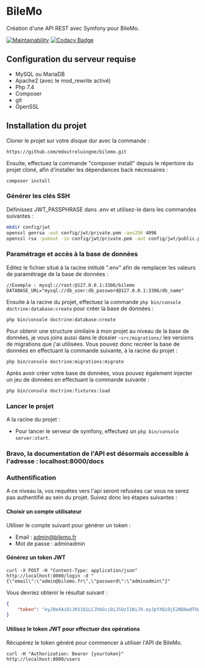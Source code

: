# BileMo

Création d'une API REST avec Symfony pour BileMo.

[![Maintainability](https://api.codeclimate.com/v1/badges/31b3cca094c7e3a353bf/maintainability)](https://codeclimate.com/github/mdoutreluingne/bilemo/maintainability)
[![Codacy Badge](https://app.codacy.com/project/badge/Grade/ce4f4e062f8a4ca6bc7babbabcd9ac1c)](https://www.codacy.com/gh/mdoutreluingne/bilemo/dashboard?utm_source=github.com&amp;utm_medium=referral&amp;utm_content=mdoutreluingne/bilemo&amp;utm_campaign=Badge_Grade)

## Configuration du serveur requise

*   MySQL ou MariaDB
*   Apache2 (avec le mod_rewrite activé)
*   Php 7.4
*   Composer
*   git
*   OpenSSL

## Installation du projet

Cloner le projet sur votre disque dur avec la commande :
```text
https://github.com/mdoutreluingne/bilemo.git
```

Ensuite, effectuez la commande "composer install" depuis le répertoire du projet cloné, afin d'installer les dépendances back nécessaires :
```text
composer install
```

### Générer les clés SSH

Définissez JWT_PASSPHRASE dans .env et utilisez-le dans les commandes suivantes :

```bash
mkdir config/jwt
openssl genrsa -out config/jwt/private.pem -aes256 4096
openssl rsa -pubout -in config/jwt/private.pem -out config/jwt/public.pem
```

### Paramétrage et accès à la base de données

Editez le fichier situé à la racine intitulé ".env" afin de remplacer les valeurs de paramétrage de la base de données :

````text
//Exemple : mysql://root:@127.0.0.1:3306/bilemo
DATABASE_URL="mysql://db_user:db_password@127.0.0.1:3306/db_name"
````

Ensuite à la racine du projet, effectuez la commande `php bin/console doctrine:database:create` pour créer la base de données :

````text
php bin/console doctrine:database:create
````

Pour obtenir une structure similaire à mon projet au niveau de la base de données, je vous joins aussi dans le dossier `~src/migrations/` les versions de migrations que j'ai utilisées. Vous pouvez donc recréer la base de données en effectuant la commande suivante, à la racine du projet :

```text
php bin/console doctrine:migrations:migrate
```

Après avoir créer votre base de données, vous pouvez également injecter un jeu de données en effectuant la commande suivante :

```text
php bin/console doctrine:fixtures:load
```

### Lancer le projet

A la racine du projet :

*   Pour lancer le serveur de symfony, effectuez un `php bin/console server:start`.

### Bravo, la documentation de l'API est désormais accessible à l'adresse : localhost:8000/docs

### Authentification

A ce niveau la, vos requêtes vers l'api seront refusées car vous ne serez pas authentifié au sein du projet. Suivez donc les étapes suivantes :

#### Choisir un compte utilisateur

Utiliser le compte suivant pour générer un token :

*   Email : admin@bilemo.fr
*   Mot de passe : adminadmin

#### Générez un token JWT

```text
curl -X POST -H "Content-Type: application/json" http://localhost:8000/login -d "{\"email\":\"admin@bilemo.fr\",\"password\":\"adminadmin\"}"
```

Vous devriez obtenir le résultat suivant :

```json
{
	"token": "eyJ0eXAiOiJKV1QiLCJhbGciOiJSUzI1NiJ9.eyJpYXQiOjE2NDAwOTUwODQsImV4cCI6MTY0MDA5ODY4NCwicm9sZXMiOlsiUk9MRV9VU0VSIiwiUk9MRV9BRE1JTiJdLCJ1c2VybmFtZSI6ImFkbWluQGJpbGVtby5mciJ9.niQsOWWVPq1YuM01huCWgirsS3KdyphB06hGadvwudY98DxIKpk3qkh4DGk6k3HPJ15mcmOIJKufHY7IJfDdjkQzOhTSEh7_AgkHtHD6eZvnM-o9I6CyXa3DaUSWHC2-0WuRDNVw1_8bmcLhlEJ3dttrPNkL9aZ4XbNVq_FcDZJt-99FxjO5oleMJl49n_MSrNRt-bHUSfj46CAIDFHW09OPaNoLP1SptvqF065Md3Ml_RTmsu9EBdTGxQyVVDAD20y0YGqteBUaaizWfsFoO8FQBijgm8RqH68ZbFme91UE7Uu4-1zes2PFSMx5ThS-OOUc9IK3p13pAPGIK4rt6j3eY5SuMAWlSSnDnwYqAv4LbCsup8wFwBP9L5OdNAOh7KNxYWagkq3sZbmpnPsZYxxjiDt-Q2FM26u5-9-f63kiNCJug2vdJRZ5Vsklc1YX1xgSTNSwrvi-eUfVh1hPbGicoFRAH-MjTE_kVUBzHHKieGCZqtU1y-QFmBUD9Csnt1Bb-L4tOod-hzDizKw-_dala4JSZzm9u8ySq0hhWBAByWz5M_tfLqnqlZHt7lT-DlrgcWYNPFhbpJoMrhFgIoydHltMZM3cd36APUtR4T-fpcGvo5YQ03gTfd6Q0cdl7Dwuyl3A8rp0J_4D4ESdQIb1cA6L44fACy9qo5iU2aA"
}
```

#### Utilisez le token JWT pour effectuer des opérations

Récupérez le token généré pour commencer à utiliser l'API de BileMo.

```text
curl -H "Authorization: Bearer {yourtoken}" http://localhost:8000/users
```